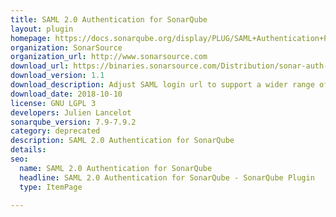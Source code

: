 ```yaml
---
title: SAML 2.0 Authentication for SonarQube
layout: plugin
homepage: https://docs.sonarqube.org/display/PLUG/SAML+Authentication+Plugin
organization: SonarSource
organization_url: http://www.sonarsource.com
download_url: https://binaries.sonarsource.com/Distribution/sonar-auth-saml-plugin/sonar-auth-saml-plugin-1.1.0.181.jar
download_version: 1.1
download_description: Adjust SAML login url to support a wider range of identity providers
download_date: 2018-10-10
license: GNU LGPL 3
developers: Julien Lancelot
sonarqube_version: 7.9-7.9.2
category: deprecated
description: SAML 2.0 Authentication for SonarQube
details: 
seo: 
  name: SAML 2.0 Authentication for SonarQube
  headline: SAML 2.0 Authentication for SonarQube - SonarQube Plugin
  type: ItemPage

---
```

